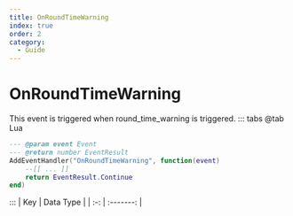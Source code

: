 ```yaml
---
title: OnRoundTimeWarning
index: true
order: 2
category:
  - Guide
---
```


# OnRoundTimeWarning
This event is triggered when round_time_warning is triggered.
::: tabs
@tab Lua
```lua
--- @param event Event
--- @return number EventResult
AddEventHandler("OnRoundTimeWarning", function(event)
    --[[ ... ]]
    return EventResult.Continue
end)
```

:::
| Key | Data Type |
| :-: | :-------: |
